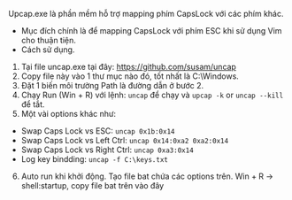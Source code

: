 Upcap.exe là phần mềm hỗ trợ mapping phím CapsLock với các phím khác.

- Mục đích chính là để mapping CapsLock với phím ESC khi sử dụng Vim cho thuận tiện.
- Cách sử dụng.

1. Tại file uncap.exe tại đây: https://github.com/susam/uncap
2. Copy file này vào 1 thư mục nào đó, tốt nhất là C:\Windows.
3. Đặt 1 biến môi trường Path là đường dẫn ở bước 2.
4. Chạy Run (Win + R) với lệnh: `uncap` để chạy và `upcap -k` or `uncap --kill` để tắt.
5. Một vài options khác như:

- Swap Caps Lock vs ESC: `uncap 0x1b:0x14`
- Swap Caps Lock vs Left Ctrl: `uncap 0x14:0xa2 0xa2:0x14`
- Swap Caps Lock vs Right Ctrl: `uncap 0xa3:0x14`
- Log key bindding: `uncap -f C:\keys.txt`

6. Auto run khi khởi động.
   Tạo file bat chứa các options trên.
   Win + R -> shell:startup, copy file bat trên vào đây
